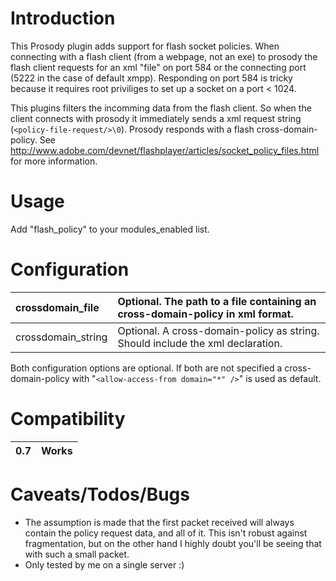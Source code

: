 # Introduction #

This Prosody plugin adds support for flash socket policies. When connecting with a flash client (from a webpage, not an exe) to prosody the flash client requests for an xml "file" on port 584 or the connecting port (5222 in the case of default xmpp). Responding on port 584 is tricky because it requires root priviliges to set up a socket on a port < 1024.

This plugins filters the incomming data from the flash client. So when the client connects with prosody it immediately sends a xml request string (`<policy-file-request/>\0`). Prosody responds with a flash cross-domain-policy. See http://www.adobe.com/devnet/flashplayer/articles/socket_policy_files.html for more information.

# Usage #

Add "flash\_policy" to your modules\_enabled list.

# Configuration #

| crossdomain\_file | Optional. The path to a file containing an cross-domain-policy in xml format. |
|:------------------|:------------------------------------------------------------------------------|
| crossdomain\_string | Optional. A cross-domain-policy as string. Should include the xml declaration. |

Both configuration options are optional. If both are not specified a cross-domain-policy with "`<allow-access-from domain="*" />`" is used as default.

# Compatibility #
|0.7|Works|
|:--|:----|

# Caveats/Todos/Bugs #

  * The assumption is made that the first packet received will always
contain the policy request data, and all of it. This isn't robust
against fragmentation, but on the other hand I highly doubt you'll be
seeing that with such a small packet.
  * Only tested by me on a single server :)